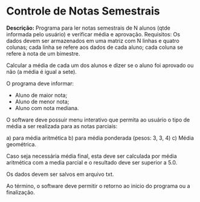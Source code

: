 # Controle de Notas Semestrais

**Descrição:** Programa para ler notas semestrais de N alunos (qtde informada pelo usuário) e verificar média e aprovação.
Requisitos: Os dados devem ser armazenados em uma matriz com N linhas e quatro colunas; cada linha se refere aos dados de cada aluno; cada coluna se refere à nota de um bimestre. 

Calcular a média de cada um dos alunos e dizer se o aluno foi aprovado ou não (a média é igual a sete).

O programa deve informar:

- Aluno de maior nota;
- Aluno de menor nota;
- Aluno com nota mediana.

O software deve possuir menu interativo que permita ao usuário o tipo de média a ser realizada para as notas parciais:

a) para média aritmética
b) para média ponderada (pesos: 3, 3, 4)
c) Média geométrica.

Caso seja necessária média final, esta deve ser calculada por média aritmética com a media parcial e o resultado deve ser superior a 5.0.

Os dados devem ser salvos em arquivo txt.

Ao término, o software deve permitir o retorno ao inicio do programa ou a finalização.